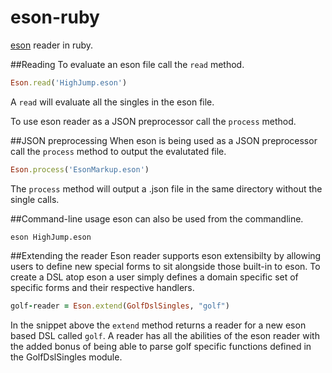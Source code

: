 eson-ruby
=======

[eson](https://github.com/EskimoBear/eson) reader in ruby.

##Reading 
To evaluate an eson file call the `read` method.

```ruby
Eson.read('HighJump.eson')
```

A `read` will evaluate all the singles in the eson file.

To use eson reader as a JSON preprocessor call the `process` method.

##JSON preprocessing
When eson is being used as a JSON preprocessor call the `process` method to output the evalutated file.

```ruby
Eson.process('EsonMarkup.eson')
```

The `process` method will output a .json file in the same directory without the single calls.

##Command-line usage
eson can also be used from the commandline.

```shell
eson HighJump.eson
```

##Extending the reader
Eson reader supports eson extensibilty by allowing users to define new special forms to sit alongside those built-in to eson. To create a DSL atop eson a user simply defines a domain specific set of specific forms and their respective handlers.

```ruby
golf-reader = Eson.extend(GolfDslSingles, "golf")
```

In the snippet above the `extend` method returns a reader for a new eson based DSL called `golf`. A reader has all the abilities of the eson reader with the added bonus of being able to parse golf specific functions defined in the GolfDslSingles module.
